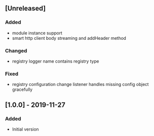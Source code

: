 ## [Unreleased]
### Added
- module instance support
- smart http client body streaming and addHeader method

### Changed
- registry logger name contains registry type

### Fixed
- registry configuration change listener handles missing config object gracefully

## [1.0.0] - 2019-11-27
### Added
- Initial version
